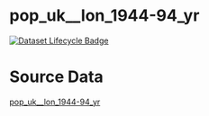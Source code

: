 # pop_uk__lon_1944-94_yr

[![Dataset Lifecycle Badge](https://img.shields.io/static/v1.svg?label=Lifecycle&message=Unreleased&color=blue)](https://github.com/davidearn/iidda/blob/main/docs/lifecycle.md)

# Source Data

[pop_uk__lon_1944-94_yr](https://raw.githubusercontent.com/davidearn/iidda/master/data/pop_uk__lon_1944-94_yr/source-data/pop_uk__lon_1944-94_yr.csv)
